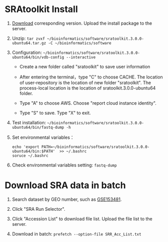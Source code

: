 # SRAtoolkit Install

1. [Download](https://trace.ncbi.nlm.nih.gov/Traces/sra/sra.cgi?view=software) corresponding version. Upload the install package to the server. 

2. Unzip: `tar zvxf ~/bioinformatics/software/sratoolkit.3.0.0-ubuntu64.tar.gz -C ~/bioinformatics/software`

3. Configuration: `~/bioinformatics/software/sratoolkit.3.0.0-ubuntu64/bin/vdb-config --interactive`
 
   - Create a new folder called "sratoolkit" to save user information 

   - After entering the terminal，type "C" to choose CACHE. The location of user-repository is the location of new folder "sratoolkit". The process-local location is the location of sratoolkit.3.0.0-ubuntu64 folder. 
  
   - Type "A" to choose AWS. Choose "report cloud instance identity".
   
   - Type "S" to save. Type "X" to exit.
  
4. Test installation: `~/bioinformatics/software/sratoolkit.3.0.0-ubuntu64/bin/fastq-dump -h`

5. Set environmental variables：  
    ```
    echo 'export PATH=~/bioinformatics/software/sratoolkit.3.0.0-ubuntu64/bin:$PATH'  >> ~/.bashrc 
    soruce ~/.bashrc
    ```
6. Check environmental variables setting: `fastq-dump`

# Download SRA data in batch

1. Search dataset by GEO number, such as [GSE153481](https://www.ncbi.nlm.nih.gov/geo/query/acc.cgi?acc=GSE153481).

2. Click "SRA Run Selector".

3. Click  "Accession List" to download file list. Upload the file list to the server. 

4. Download in batch: `prefetch --option-file SRR_Acc_List.txt`
